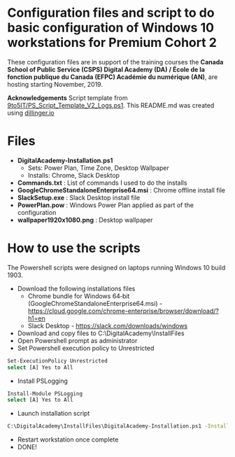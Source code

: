 ﻿# Configuration files and script to do basic configuration of Windows 10 workstations for Premium Cohort 2

These configuration files are in support of the training courses the **Canada School of Public Service (CSPS) Digital Academy (DA) / École de la fonction publique du Canada (EFPC) Académie du numérique (AN)**, are hosting starting November, 2019.

**Acknowledgements**
Script template from [9to5IT/PS_Script_Template_V2_Logs.ps1]. This README.md was created using [dillinger.io]

# Files
* **DigitalAcademy-Installation.ps1**
  * Sets: Power Plan, Time Zone, Desktop Wallpaper 
  * Installs: Chrome, Slack Desktop
* **Commands.txt** : List of commands I used to do the installs
* **GoogleChromeStandaloneEnterprise64.msi** : Chrome offline install file
* **SlackSetup.exe** : Slack Desktop install file
* **PowerPlan.pow** : Windows Power Plan applied as part of the configuration
* **wallpaper1920x1080.png** : Desktop wallpaper

# How to use the scripts
The Powershell scripts were designed on laptops running Windows 10 build 1903.

* Download the following installations files
  * Chrome bundle for Windows 64‑bit (GoogleChromeStandaloneEnterprise64.msi) - https://cloud.google.com/chrome-enterprise/browser/download/?h1=en
  * Slack Desktop - https://slack.com/downloads/windows
* Download and copy files to C:\DigitalAcademy\InstallFiles
* Open Powershell prompt as administrator
* Set Powershell execution policy to Unrestricted
```sh
Set-ExecutionPolicy Unrestricted
select [A] Yes to All 
```
* Install PSLogging
```sh
Install-Module PSLogging
select [A] Yes to All
```
* Launch installation script
```sh
C:\DigitalAcademy\InstallFiles\DigitalAcademy-Installation.ps1 -InstallFiles "c:\DigitalAcademy\InstallFiles"
```
* Restart workstation once complete
* DONE!

[dillinger.io]: <https://dillinger.io/>
[9to5IT/PS_Script_Template_V2_Logs.ps1]: <https://gist.github.com/9to5IT/d81802b28cfd10ab5d89>